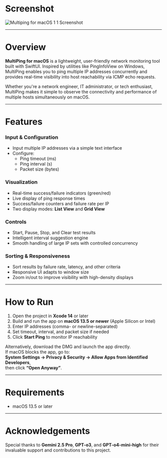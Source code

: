 
# Screenshot

![Multiping for macOS 1 1 Screenshot](https://github.com/user-attachments/assets/a273722a-d233-4276-9d24-b66291cd2250)

---

# Overview

**MultiPing for macOS** is a lightweight, user-friendly network monitoring tool built with SwiftUI. Inspired by utilities like PingInfoView on Windows, MultiPing enables you to ping multiple IP addresses concurrently and provides real-time visibility into host reachability via ICMP echo requests.

Whether you're a network engineer, IT administrator, or tech enthusiast, MultiPing makes it simple to observe the connectivity and performance of multiple hosts simultaneously on macOS.

---

# Features

### Input & Configuration
- Input multiple IP addresses via a simple text interface
- Configure:
  - Ping timeout (ms)
  - Ping interval (s)
  - Packet size (bytes)

### Visualization
- Real-time success/failure indicators (green/red)
- Live display of ping response times
- Success/failure counters and failure rate per IP
- Two display modes: **List View** and **Grid View**

### Controls
- Start, Pause, Stop, and Clear test results
- Intelligent interval suggestion engine
- Smooth handling of large IP sets with controlled concurrency

### Sorting & Responsiveness
- Sort results by failure rate, latency, and other criteria
- Responsive UI adapts to window size
- Zoom in/out to improve visibility with high-density displays

---

# How to Run

1. Open the project in **Xcode 14** or later  
2. Build and run the app on **macOS 13.5 or newer** (Apple Silicon or Intel)  
3. Enter IP addresses (comma- or newline-separated)  
4. Set timeout, interval, and packet size if needed  
5. Click **Start Ping** to monitor IP reachability  

Alternatively, download the DMG and launch the app directly.  
If macOS blocks the app, go to:  
**System Settings → Privacy & Security → Allow Apps from Identified Developers**,  
then click **“Open Anyway”**.

---

# Requirements

- macOS 13.5 or later

---

# Acknowledgements

Special thanks to **Gemini 2.5 Pro**, **GPT-o3**, and **GPT-o4-mini-high** for their invaluable support and contributions to this project.


